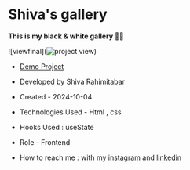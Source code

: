 # Shiva's gallery

**This is my black & white gallery 🖤🤍**

![viewfinal](![project view](https://github.com/user-attachments/assets/245e7d79-8013-486d-8000-30548b31ccb7))



- [Demo Project](https://rahimitabarshiva.github.io/Shiva-s-gallery/)

- Developed by Shiva Rahimitabar

- Created - 2024-10-04

- Technologies Used - Html , css

- Hooks Used : useState 

- Role - Frontend

- How to reach me : with my [instagram](https://www.instagram.com/shiva.rahimitabar.dev) and [linkedin](https://www.linkedin.com/in/shiva-rahimitabar-7477b432b/)
